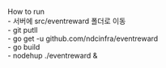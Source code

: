 How to run      
    - 서버에 src/eventreward 폴더로 이동  
    - git putll  
    - go get -u github.com/ndcinfra/eventreward  
    - go build  
    - nodehup ./eventreward &  
    
